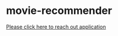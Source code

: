 # movie-recommender


[Please click here to reach out application](https://movierecommedationsystem-rp72bnjhry7btgt4khrvbz.streamlit.app/)
